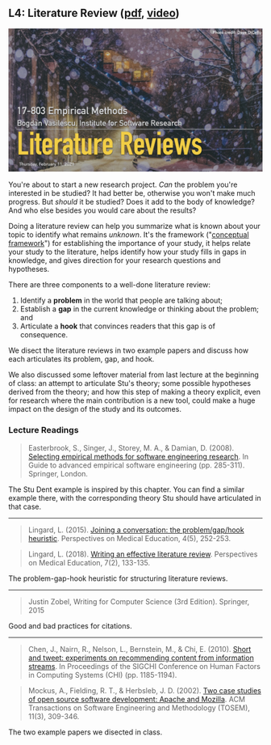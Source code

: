 ## L4: Literature Review ([pdf](../slides/04-litreview.pdf), [video](https://youtu.be/vuUZYaJJVas))

[![Lecture4-LitReview](../assets/images/04-litreview.jpg)](../slides/04-litreview.pdf)

You're about to start a new research project. *Can* the problem you're interested in be studied? It had better be, otherwise you won't make much progress. But *should* it be studied? Does it add to the body of knowledge? And who else besides you would care about the results?

Doing a literature review can help you summarize what is known about your topic to identify what remains *unknown*. It's the framework ("[conceptual framework](feb09-theory.md)") for establishing the importance of your study, it helps relate your study to the literature, helps identify how your study fills in gaps in knowledge, and gives direction for your research questions and hypotheses.

There are three components to a well-done literature review: 

1. Identify a **problem** in the world that people are talking about;
2. Establish a **gap** in the current knowledge or thinking about the problem; and
3. Articulate a **hook** that convinces readers that this gap is of consequence.

We disect the literature reviews in two example papers and discuss how each articulates its problem, gap, and hook.

We also discussed some leftover material from last lecture at the beginning of class: an attempt to articulate Stu's theory; some possible hypotheses derived from the theory; and how this step of making a theory explicit, even for research where the main contribution is a new tool, could make a huge impact on the design of the study and its outcomes.


### Lecture Readings

> Easterbrook, S., Singer, J., Storey, M. A., & Damian, D. (2008). [Selecting empirical methods for software engineering research](http://maveric0.uwaterloo.ca/~migod/846/papers/easterbrookChapter.pdf). In Guide to advanced empirical software engineering (pp. 285-311). Springer, London.

The Stu Dent example is inspired by this chapter. You can find a similar example there, with the corresponding theory Stu should have articulated in that case.

---
> Lingard, L. (2015). [Joining a conversation: the problem/gap/hook heuristic](https://core.ac.uk/download/pdf/81538200.pdf). Perspectives on Medical Education, 4(5), 252-253.

> Lingard, L. (2018). [Writing an effective literature review](https://d-nb.info/1160919941/34). Perspectives on Medical Education, 7(2), 133-135.

The problem-gap-hook heuristic for structuring literature reviews.

---
> Justin Zobel, Writing for Computer Science (3rd Edition). Springer, 2015

Good and bad practices for citations.

---
> Chen, J., Nairn, R., Nelson, L., Bernstein, M., & Chi, E. (2010\). [Short and tweet: experiments on recommending content from information streams](https://hci.stanford.edu/publications/2010/zerozero88/zerozero88-chi2010.pdf ). In Proceedings of the SIGCHI Conference on Human Factors in Computing Systems (CHI) (pp. 1185-1194).

> Mockus, A., Fielding, R. T., & Herbsleb, J. D. (2002). [Two case studies of open source software development: Apache and Mozilla](https://herbsleb.org/web-pubs/pdfs/mockus-two-2002.pdf). ACM Transactions on Software Engineering and Methodology (TOSEM), 11(3), 309-346.

The two example papers we disected in class.

